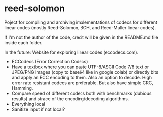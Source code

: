 # reed-solomon

Poject for compiling and archiving implementations of codecs for different linear codes (mostly Reed-Solomon, BCH, and Reed-Muller linear codes). 

If I'm not the author of the code, credit will be given in the README.md file inside each folder.

In the future: Website for exploring linear codes (eccodecs.com).
- ECCodecs (Error Correction Codecs)
- Have a textbox where you can paste UTF-8/ASCII Code 7/8 text or JPEG/PNG Images (copy to base64 like in google colab) or directly bits and apply an ECC encoding to them. Also an option to decode. High error rate resistant codecs are preferable. But also have simple CRC, Hamming.
- Compare speed of different codecs both with benchmarks (dubious results) and strace of the encoding/decoding algorithms.
- Everything local
- Sanitize input if not local?
